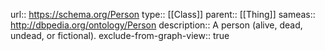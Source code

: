 url:: https://schema.org/Person
type:: [[Class]]
parent:: [[Thing]]
sameas:: http://dbpedia.org/ontology/Person
description:: A person (alive, dead, undead, or fictional).
exclude-from-graph-view:: true
